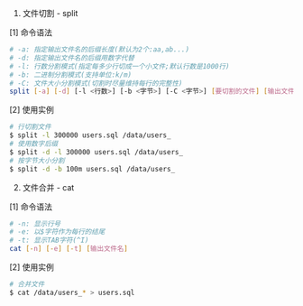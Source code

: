 1. 文件切割 - split

[1] 命令语法

``` bash
# -a: 指定输出文件名的后缀长度(默认为2个:aa,ab...)
# -d: 指定输出文件名的后缀用数字代替
# -l: 行数分割模式(指定每多少行切成一个小文件;默认行数是1000行)
# -b: 二进制分割模式(支持单位:k/m)
# -C: 文件大小分割模式(切割时尽量维持每行的完整性)
split [-a] [-d] [-l <行数>] [-b <字节>] [-C <字节>] [要切割的文件] [输出文件名]
```

[2] 使用实例

``` bash
# 行切割文件
$ split -l 300000 users.sql /data/users_
# 使用数字后缀
$ split -d -l 300000 users.sql /data/users_
# 按字节大小分割
$ split -d -b 100m users.sql /data/users_
```


2. 文件合并 - cat

[1] 命令语法

``` bash
# -n: 显示行号
# -e: 以$字符作为每行的结尾
# -t: 显示TAB字符(^I)
cat [-n] [-e] [-t] [输出文件名]
```

[2] 使用实例

``` bash
# 合并文件
$ cat /data/users_* > users.sql
```